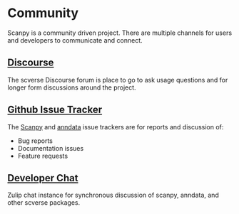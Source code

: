 # Community

Scanpy is a community driven project. There are multiple channels for users and developers to communicate and connect.

## [Discourse](https://discourse.scverse.org)

The scverse Discourse forum is place to go to ask usage questions and for longer form discussions around the project.

## [Github Issue Tracker](https://github.com/scverse/scanpy/issues)

The [Scanpy](https://github.com/scverse/scanpy/issues) and [anndata](https://github.com/scverse/anndata/issues) issue trackers are for reports and discussion of:

- Bug reports
- Documentation issues
- Feature requests

## [Developer Chat](https://scverse.zulipchat.com/)

Zulip chat instance for synchronous discussion of scanpy, anndata, and other scverse packages.
